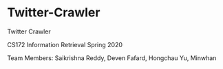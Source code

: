 # Twitter-Crawler
Twitter Crawler

CS172 Information Retrieval Spring 2020

Team Members: Saikrishna Reddy, Deven Fafard, Hongchau Yu, Minwhan
